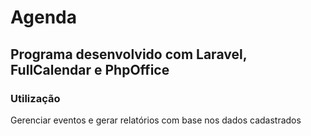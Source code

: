 # Agenda

## Programa desenvolvido com Laravel, FullCalendar e PhpOffice

### Utilização
Gerenciar eventos e gerar relatórios com base nos dados cadastrados


